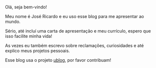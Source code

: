 <i class="fa-solid fa-user-astronaut"></i>  Olá, seja bem-vindo!

Meu nome é José Ricardo e eu uso esse blog para me apresentar ao mundo.

Sério, até incluí uma carta de apresentação e meu currículo, espero que isso facilite minha vida!

As vezes eu também escrevo sobre reclamações, curiosidades e até explico meus projetos pessoais.

Esse blog usa o projeto [μblog](https://github.com/766F6964/mublog), por favor contribuam!
